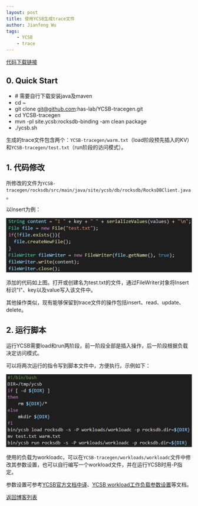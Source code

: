 ```yaml
---
layout: post
title: 使用YCSB生成trace文件
author: Jianfeng Wu
tags:
    - YCSB
    - trace
---
```


[代码下载链接](https://github.com/has-lab/YCSB-tracegen)

## 0. Quick Start

- \# 需要自行下载安装java及maven
- cd ~
- git clone git@github.com:has-lab/YCSB-tracegen.git
- cd YCSB-tracegen
- mvn -pl site.ycsb:rocksdb-binding -am clean package
- ./ycsb.sh

生成的trace文件包含两个：`YCSB-tracegen/warm.txt`（load阶段预先插入的KV）和`YCSB-tracegen/test.txt`（run阶段的访问模式）。

## 1. 代码修改

所修改的文件为`YCSB-tracegen/rocksdb/src/main/java/site/ycsb/db/rocksdb/RocksDBClient.java`。

以Insert为例：

![Insert](../images/2021-07-14-YCSB_trace/insert.png)

添加的代码如上图。打开或创建名为test.txt的文件，通过FileWriter对象将Insert标识"I"、key以及value写入该文件中。

其他操作类似，现有能够保留到trace文件的操作包括insert、read、update、delete。

## 2. 运行脚本

运行YCSB需要load和run两阶段，前一阶段全部是插入操作，后一阶段根据负载决定访问模式。

可以将两次运行的指令写到脚本文件中，方便执行。示例如下：

![Script](../images/2021-07-14-YCSB_trace/script.png)

使用的负载为workloadc，可以在`YCSB-tracegen/workloads/workloadc`文件中修改其参数设置，也可以自行编写一个workload文件，并在运行YCSB时用-P指定。

参数设置可参考[YCSB官方文档中译](http://lsr1991.github.io/2015/04/26/ycsb-document-translation-core-properties/)、[YCSB workload工作负载参数设置](https://blog.csdn.net/clever_wr/article/details/88992723)等文档。

[返回博客列表](https://haslab.org/blog/)